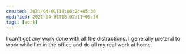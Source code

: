 ```yaml
---
created: 2021-04-01T18:06:24+05:30
modified: 2021-04-01T18:07:11+05:30
tags: [work]
---
```


 I can't get any work done with all the distractions. I generally pretend to work while I'm in the office and do all my real work at home. 
